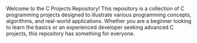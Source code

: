 Welcome to the C Projects Repository! This repository is a collection of C programming projects designed to illustrate various programming concepts, algorithms, and real-world applications. Whether you are a beginner looking to learn the basics or an experienced developer seeking advanced C projects, this repository has something for everyone.
